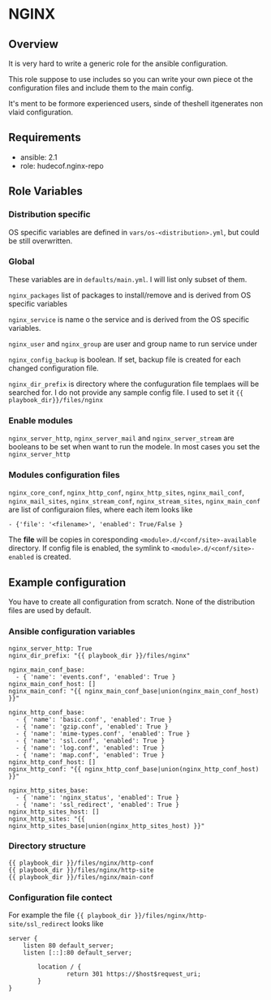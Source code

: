 # NGINX

## Overview
It is very hard to write a generic role for the ansible configuration.

This role suppose to use includes so you can write your own piece ot the configuration files
and include them to the main config.

It's ment to be formore experienced users, sinde of theshell itgenerates non vlaid configuration.


## Requirements

- ansible: 2.1
- role: hudecof.nginx-repo

## Role Variables

### Distribution specific

OS specific variables are defined in `vars/os-<distribution>.yml`, but could be still overwritten.

### Global

These variables are in `defaults/main.yml`. I will list only subset of them.

`nginx_packages` list of packages to install/remove and is derived from OS specific variables

`nginx_service` is name o the service and is derived from the OS specific variables.

`nginx_user` and `nginx_group` are user and group name to run service under

`nginx_config_backup` is boolean. If set, backup file is created for each changed configuration file.

`nginx_dir_prefix` is directory where the confuguration file templaes will be searched for. I do not provide any sample config file. I used to set it `{{ playbook_dir}}/files/nginx`


### Enable modules

`nginx_server_http`, `nginx_server_mail` and `nginx_server_stream` are booleans to be set when want to run the modele. In most cases you set the `nginx_server_http`

### Modules configuration files

`nginx_core_conf`, `nginx_http_conf`, `nginx_http_sites`, `nginx_mail_conf`, `nginx_mail_sites`, `nginx_stream_conf`, `nginx_stream_sites`, `nginx_main_conf` are list of configuraion files, where each item looks like

    - {'file': '<filename>', 'enabled': True/False }
  
The **file** will be copies in coresponding ``<module>.d/<conf/site>-available`` directory. If config file is enabled, the symlink to  `<module>.d/<conf/site>-enabled` is created.


## Example configuration

You have to create all configuration from scratch. None of the distribution files are used by default.

### Ansible configuration variables
```
nginx_server_http: True
nginx_dir_prefix: "{{ playbook_dir }}/files/nginx"

nginx_main_conf_base:
  - { 'name': 'events.conf', 'enabled': True }
nginx_main_conf_host: []
nginx_main_conf: "{{ nginx_main_conf_base|union(nginx_main_conf_host) }}"

nginx_http_conf_base:
  - { 'name': 'basic.conf', 'enabled': True }
  - { 'name': 'gzip.conf', 'enabled': True }
  - { 'name': 'mime-types.conf', 'enabled': True }
  - { 'name': 'ssl.conf', 'enabled': True }
  - { 'name': 'log.conf', 'enabled': True }
  - { 'name': 'map.conf', 'enabled': True }
nginx_http_conf_host: []
nginx_http_conf: "{{ nginx_http_conf_base|union(nginx_http_conf_host) }}"

nginx_http_sites_base:
  - { 'name': 'nginx_status', 'enabled': True }
  - { 'name': 'ssl_redirect', 'enabled': True }
nginx_http_sites_host: []
nginx_http_sites: "{{ nginx_http_sites_base|union(nginx_http_sites_host) }}"
```

### Directory structure
```
{{ playbook_dir }}/files/nginx/http-conf
{{ playbook_dir }}/files/nginx/http-site
{{ playbook_dir }}/files/nginx/main-conf
```

### Configuration file contect

For example the file `{{ playbook_dir }}/files/nginx/http-site/ssl_redirect` looks like

```
server {
	listen 80 default_server;
	listen [::]:80 default_server;

        location / {
                return 301 https://$host$request_uri;
        }
}
```